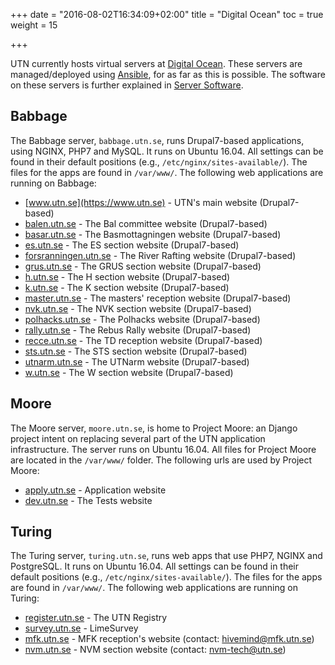 +++
date = "2016-08-02T16:34:09+02:00"
title = "Digital Ocean"
toc = true
weight = 15

+++

UTN currently hosts virtual servers at [Digital
Ocean](https://www.digitalocean.com). These servers are managed/deployed using
[Ansible](/development_tools/ansible), for as far as this is possible. The
software on these servers is further explained in [Server
Software](/server_software).

## Babbage

The Babbage server, `babbage.utn.se`, runs Drupal7-based applications, using
NGINX, PHP7 and MySQL. It runs on Ubuntu 16.04. All settings can be found in
their default positions (e.g., `/etc/nginx/sites-available/`). The files for the
apps are found in `/var/www/`. The following web applications are running on
Babbage:

- [www.utn.se](https://www.utn.se) - UTN's main website (Drupal7-based)
- [balen.utn.se](https://balen.utn.se) - The Bal committee website
(Drupal7-based)
- [basar.utn.se](https://basar.utn.se) - The Basmottagningen website
(Drupal7-based)
- [es.utn.se](https://es.utn.se) - The ES section website (Drupal7-based)
- [forsranningen.utn.se](https://forsranningen.utn.se) - The River Rafting
website (Drupal7-based)
- [grus.utn.se](https://grus.utn.se) - The GRUS section website (Drupal7-based)
- [h.utn.se](https://h.utn.se) - The H section website (Drupal7-based)
- [k.utn.se](https://k.utn.se) - The K section website (Drupal7-based)
- [master.utn.se](https://master.utn.se) - The masters' reception website
(Drupal7-based)
- [nvk.utn.se](https://nvk.utn.se) - The NVK section website (Drupal7-based)
- [polhacks.utn.se](https://polhacks.utn.se) - The Polhacks website
(Drupal7-based)
- [rally.utn.se](https://rally.utn.se) - The Rebus Rally website
(Drupal7-based)
- [recce.utn.se](https://recce.utn.se) - The TD reception website
(Drupal7-based)
- [sts.utn.se](https://sts.utn.se) - The STS section website (Drupal7-based)
- [utnarm.utn.se](https://utnarm.utn.se) - The UTNarm website (Drupal7-based)
- [w.utn.se](https://w.utn.se) - The W section website (Drupal7-based)

## Moore

The Moore server, `moore.utn.se`, is home to Project Moore: an Django project
intent on replacing several part of the UTN application infrastructure. The
server runs on Ubuntu 16.04. All files for Project Moore are located in the
`/var/www/` folder. The following urls are used by Project Moore:

- [apply.utn.se](https://dev.utn.se) - Application website
- [dev.utn.se](https://dev.utn.se) - The Tests website

## Turing

The Turing server, `turing.utn.se`, runs web apps that use PHP7, NGINX and
PostgreSQL. It runs on Ubuntu 16.04. All settings can be found in their default
positions (e.g., `/etc/nginx/sites-available/`). The files for the apps are
found in `/var/www/`. The following web applications are running on Turing:

- [register.utn.se](https://register.utn.se) - The UTN Registry
- [survey.utn.se](https://survey.utn.se) - LimeSurvey
- [mfk.utn.se](https://mfk.utn.se) - MFK reception's website (contact:
[hivemind@mfk.utn.se](mailto:Hivemind@mfk.utn.se))
- [nvm.utn.se](https://nvm.utn.se) - NVM section website (contact:
[nvm-tech@utn.se](mailto:nvm-tech@utn.se))

